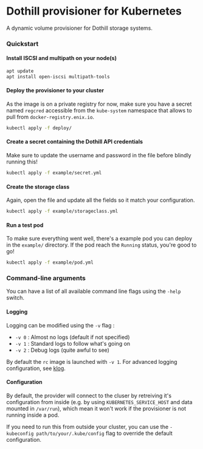 # Dothill provisioner for Kubernetes

A dynamic volume provisioner for Dothill storage systems.

### Quickstart

#### Install ISCSI and multipath on your node(s)

```sh
apt update
apt install open-iscsi multipath-tools
```

#### Deploy the provisioner to your cluster

As the image is on a private registry for now, make sure you have a secret named `regcred` accessible from the `kube-system` namespace that allows to pull from `docker-registry.enix.io`.

```sh
kubectl apply -f deploy/
```

#### Create a secret containing the Dothill API credentials

Make sure to update the username and password in the file before blindly running this!

```sh
kubectl apply -f example/secret.yml
```

#### Create the storage class

Again, open the file and update all the fields so it match your configuration.

```sh
kubectl apply -f example/storageclass.yml
```

#### Run a test pod

To make sure everything went well, there's a example pod you can deploy in the `example/` directory. If the pod reach the `Running` status, you're good to go!

```sh
kubectl apply -f example/pod.yml
```

### Command-line arguments

You can have a list of all available command line flags using the `-help` switch.

#### Logging

Logging can be modified using the `-v` flag :

- `-v 0` : Almost no logs (default if not specified)
- `-v 1` : Standard logs to follow what's going on
- `-v 2` : Debug logs (quite awful to see)

By default the `rc` image is launched with `-v 1`. For advanced logging configuration, see [klog](https://github.com/kubernetes/klog).

#### Configuration

By default, the provider will connect to the cluser by retreiving it's configuration from inside (e.g. by using `KUBERNETES_SERVICE_HOST` and data mounted in `/var/run`), which mean it won't work if the provisioner is not running inside a pod.

If you need to run this from outside your cluster, you can use the `-kubeconfig path/to/your/.kube/config` flag to override the default configuration.
